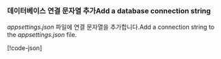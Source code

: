 <a name="cs"></a>

### <a name="add-a-database-connection-string"></a><span data-ttu-id="ea1e1-101">데이터베이스 연결 문자열 추가</span><span class="sxs-lookup"><span data-stu-id="ea1e1-101">Add a database connection string</span></span>

<span data-ttu-id="ea1e1-102">*appsettings.json* 파일에 연결 문자열을 추가합니다.</span><span class="sxs-lookup"><span data-stu-id="ea1e1-102">Add a connection string to the *appsettings.json* file.</span></span>

[!code-json[](../../tutorials/razor-pages/razor-pages-start/sample/RazorPagesMovie/appsettings_SQLite.json?highlight=8-10)]


